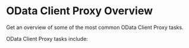 <!-- loio2ad7bccda02349dab2620a42a67f4c1d -->

# OData Client Proxy Overview

Get an overview of some of the most common OData Client Proxy tasks.

OData Client Proxy tasks include:

